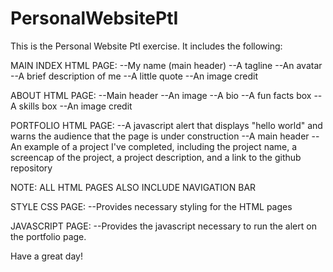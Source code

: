 # PersonalWebsitePtI
This is the Personal Website PtI exercise. It includes the following:

MAIN INDEX HTML PAGE:
    --My name (main header)
    --A tagline
    --An avatar
    --A brief description of me
    --A little quote
    --An image credit

ABOUT HTML PAGE:
    --Main header
    --An image
    --A bio
    --A fun facts box
    --A skills box
    --An image credit

PORTFOLIO HTML PAGE:
    --A javascript alert that displays "hello world" and warns the audience that the page is under construction
    --A main header
    --An example of a project I've completed, including the project name, a screencap of the project, a project description, and a link to the github repository

NOTE: ALL HTML PAGES ALSO INCLUDE NAVIGATION BAR

STYLE CSS PAGE:
    --Provides necessary styling for the HTML pages

JAVASCRIPT PAGE:
    --Provides the javascript necessary to run the alert on the portfolio page.

Have a great day!
